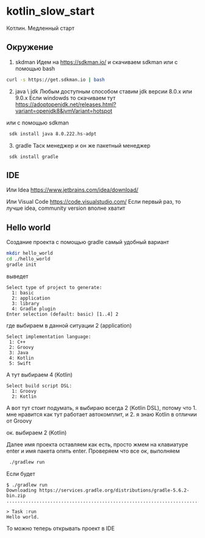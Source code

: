 # kotlin_slow_start
Котлин. Медленный старт

## Окружение
1. skdman
Идем на https://sdkman.io/ и скачиваем sdkman 
или с помощью bash

```bash
curl -s https://get.sdkman.io | bash
```

2. java \ jdk
Любым доступным способом ставим jdk версии 8.0.х или 9.0.х
Если windowds то скачиваем тут https://adoptopenjdk.net/releases.html?variant=openjdk8&jvmVariant=hotspot

или с помощью sdkman
```bash
 sdk install java 8.0.222.hs-adpt
```

3. gradle
Таск менеджер и он же пакетный менеджер
```
 sdk install gradle
 ```
 
 ## IDE
 
 Или Idea
 https://www.jetbrains.com/idea/download/
 
 Или Visual Code
 https://code.visualstudio.com/
 Если первый раз, то лучше idea, community version вполне хватит
 
 ## Hello world
 
 Создание проекта с помощью gradle самый удобный вариант
 ```bash
mkdir hello_world
cd ./hello_world
gradle init
```
выведет
```
Select type of project to generate:
  1: basic
  2: application
  3: library
  4: Gradle plugin
Enter selection (default: basic) [1..4] 2 
 ```
 где выбираем в данной ситуации 2 (application)
 
 
 ```
 Select implementation language:
  1: C++
  2: Groovy
  3: Java
  4: Kotlin
  5: Swift
```
А тут выбираем 4 (Kotlin)



```
Select build script DSL:
  1: Groovy
  2: Kotlin
```
А вот тут стоит подумать, я выбираю всегда 2 (Kotlin DSL), потому что 1. мне нравится как тут работает автокомплит, и 2. я знаю Kotlin в отличии от Groovy

ок. выбираем 2 (Kotlin)

Далее имя проекта оставляем как есть, просто жмем на клавиатуре enter и имя пакета опять enter.
Проверяем что все ок, выполняем
```bash
 ./gradlew run
 ```
Если будет 
```
$ ./gradlew run
Downloading https://services.gradle.org/distributions/gradle-5.6.2-bin.zip
.........................................................................................

> Task :run
Hello world.

```
То можно теперь открывать проект в IDE
